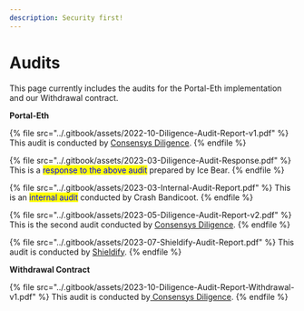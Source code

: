 ```yaml
---
description: Security first!
---
```


# Audits

This page currently includes the audits for the Portal-Eth implementation and our Withdrawal contract.

**Portal-Eth**

{% file src="../.gitbook/assets/2022-10-Diligence-Audit-Report-v1.pdf" %}
This audit is conducted by [Consensys Diligence](https://consensys.io/diligence/).
{% endfile %}

{% file src="../.gitbook/assets/2023-03-Diligence-Audit-Response.pdf" %}
This is a <mark style="color:blue;">response to the above audit</mark> prepared by Ice Bear.
{% endfile %}

{% file src="../.gitbook/assets/2023-03-Internal-Audit-Report.pdf" %}
This is an <mark style="color:blue;">internal audit</mark> conducted by Crash Bandicoot.
{% endfile %}

{% file src="../.gitbook/assets/2023-05-Diligence-Audit-Report-v2.pdf" %}
This is the second audit conducted by [Consensys Diligence](https://consensys.io/diligence/).
{% endfile %}

{% file src="../.gitbook/assets/2023-07-Shieldify-Audit-Report.pdf" %}
This audit is conducted by [Shieldify](https://shieldify.org).
{% endfile %}

**Withdrawal Contract**

{% file src="../.gitbook/assets/2023-10-Diligence-Audit-Report-Withdrawal-v1.pdf" %}
This audit is conducted by[ Consensys Diligence](https://consensys.io/diligence/).
{% endfile %}
